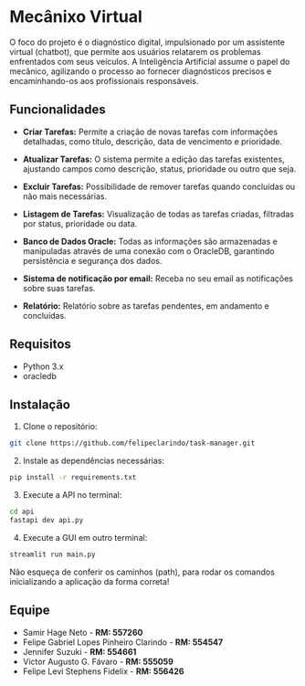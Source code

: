 # Mecânixo Virtual

O foco do projeto é o diagnóstico digital, impulsionado por um assistente
virtual (chatbot), que permite aos usuários relatarem os problemas enfrentados com
seus veículos. A Inteligência Artificial assume o papel do mecânico, agilizando o
processo ao fornecer diagnósticos precisos e encaminhando-os aos profissionais
responsáveis.


## Funcionalidades

- **Criar Tarefas:** Permite a criação de novas tarefas com informações detalhadas, como título, descrição, data de vencimento e prioridade.

- **Atualizar Tarefas:** O sistema permite a edição das tarefas existentes, ajustando campos como descrição, status, prioridade ou outro que seja.

- **Excluir Tarefas:** Possibilidade de remover tarefas quando concluídas ou não mais necessárias.

- **Listagem de Tarefas:** Visualização de todas as tarefas criadas, filtradas por status, prioridade ou data.

- **Banco de Dados Oracle:** Todas as informações são armazenadas e manipuladas através de uma conexão com o OracleDB, garantindo persistência e segurança dos dados.

- **Sistema de notificação por email:** Receba no seu email as notificações sobre suas tarefas.

- **Relatório:** Relatório sobre as tarefas pendentes, em andamento e concluídas.

## Requisitos

- Python 3.x
- oracledb

## Instalação

1. Clone o repositório:

```bash
git clone https://github.com/felipeclarindo/task-manager.git
```

2. Instale as dependências necessárias:

```bash
pip install -r requirements.txt
```

3. Execute a API no terminal:

```bash
cd api
fastapi dev api.py
```

4. Execute a GUI em outro terminal:
```bash
streamlit run main.py
```

Não esqueça de conferir os caminhos (path), para rodar os comandos inicializando a aplicação da forma correta!

## Equipe

- Samir Hage Neto - **RM: 557260**
- Felipe Gabriel Lopes Pinheiro Clarindo - **RM: 554547**
- Jennifer Suzuki - **RM: 554661**
- Victor Augusto G. Fávaro - **RM: 555059**
- Felipe Levi Stephens Fidelix - **RM: 556426**
